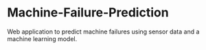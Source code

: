 # Machine-Failure-Prediction
Web application to predict machine failures using sensor data and a machine learning model.
